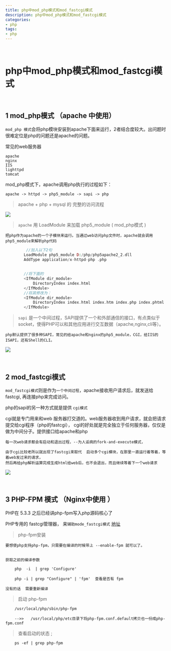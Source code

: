 ```yaml
---
title: php中mod_php模式和mod_fastcgi模式
description: php中mod_php模式和mod_fastcgi模式
categories:
- php
tags:
- php
---
```


<br>


# php中mod_php模式和mod_fastcgi模式

<br>


## 1  mod_php模式 （apache 中使用）


`mod_php 模式`会将php模块安装到apache下面来运行，2者结合度较大。出问题时很难定位是php的问题还是apache的问题。

常见的web服务器	
    
    apache
    nginx
    IIS
    lighttpd
    tomcat
    
mod_php模式下，apache调用php执行的过程如下：

    apache -> httpd -> php5_module -> sapi -> php
 
    
> apache + php + mysql 的 完整的访问流程
 
 
 ![](https://landybird.github.io/landybird.github.io/assets/images/a1.jpg)

  
>`apache` 用 LoadModule 来加载 php5_module ( mod_php模式 )

    把php作为apache的一个子模块来运行。当通过web访问php文件时，apache就会调用php5_module来解析php代码

```php
         //加入以下2句
        LoadModule php5_module D:/php/php5apache2_2.dll
        AddType application/x-httpd-php .php
        
        
        //将下面的
        <IfModule dir_module>
            DirectoryIndex index.html
        </IfModule>
        //将其修改为：
        <IfModule dir_module>
            DirectoryIndex index.html index.htm index.php index.phtml
        </IfModule>
```
    
    


>`sapi` 是一个中间过程，SAPI提供了一个和外部通信的接口，有点类似于socket，使得PHP可以和其他应用进行交互数据（apache,nginx,cli等）。

    php默认提供了很多种SAPI，常见的给apache和nginx的php5_module，CGI，给IIS的ISAPI，还有Shell的CLI。  


 ![](https://landybird.github.io/landybird.github.io/assets/images/a2.jpg)
    



<br>

## 2  mod_fastcgi模式


`mod_fastcgi模式`则是作为`一个中间过程`，apache接收用户请求后，就发送给fastcgi, 再连接php来完成访问。

php的sapi的另一种方式就是提供 `cgi模式`

cgi就是专门用来和web 服务器打交道的。web服务器收到用户请求，就会把请求提交给cgi程序（php的fastcgi），
cgi的好处就是完全独立于任何服务器，仅仅是做为中间分子。提供接口给apache和php


    每一次web请求都会有启动和退出过程，--为人诟病的fork-and-execute模式，
    
    由于cgi比较老所以就出现了fastcgi来取代  启动多个cgi模块，在那里一直运行着等着，等着web发过来的请求，
    然后再给php解析运算完成生成html给web后，也不会退出，而且继续等着下一个web请求

 ![](https://landybird.github.io/landybird.github.io/assets/images/a3.png)



<br>

## 3  PHP-FPM 模式  （Nginx中使用 ）

PHP在 5.3.3 之后已经讲php-fpm写入php源码核心了


PHP专用的 fastcgi管理器， 来`辅助mode_fastcgi模式`     [地址](https://php-fpm.org/about/)





>  php-fpm安装

    要想使php支持php-fpm，只需要在编译的时候带上 --enable-fpm 就可以了。
 

    获取之前的编译参数
    
        php  -i  | grep 'Configure' 
        
        php -i | grep "Configure" | 'fpm'  查看是否有 fpm
        
    没有的话  需要重新编译  


>  启动 php-fpm

        
        /usr/local/php/sbin/php-fpm
        
        -->>   /usr/local/php/etc目录下将php-fpm.conf.default拷贝也一份成php-fpm.conf



>  查看启动的状态 ;	
 
        ps -ef | grep php-fpm
